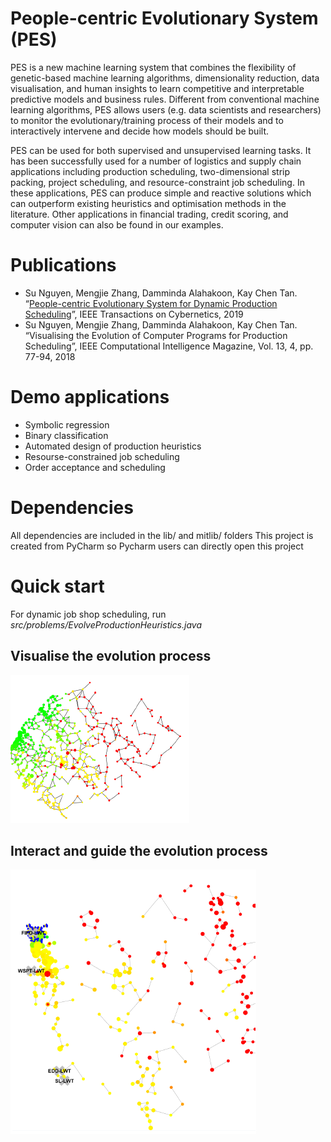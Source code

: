 # People-centric Evolutionary System (PES)

PES is a new machine learning system that combines the flexibility of genetic-based machine learning algorithms, dimensionality reduction, data visualisation, and human insights to learn competitive and interpretable predictive models and business rules. Different from conventional machine learning algorithms, PES allows users (e.g. data scientists and researchers) to monitor the evolutionary/training process of their models and to interactively intervene and decide how models should be built.

PES can be used for both supervised and unsupervised learning tasks. It has been successfully used for a number of logistics and supply chain applications including production scheduling, two-dimensional strip packing, project scheduling, and resource-constraint job scheduling. In these applications, PES can produce simple and reactive solutions which can outperform existing heuristics and optimisation methods in the literature. Other applications in financial trading, credit scoring, and computer vision can also be found in our examples.

# Publications
* Su Nguyen, Mengjie Zhang, Damminda Alahakoon, Kay Chen Tan. “[People-centric Evolutionary System for Dynamic Production Scheduling](https://github.com/nguyensu/pces/blob/master/papers/People_centric_Evolutionary_System_for_Dynamic_Production_Scheduling.pdf)”, IEEE Transactions on Cybernetics, 2019
* Su Nguyen, Mengjie Zhang, Damminda Alahakoon, Kay Chen Tan. “Visualising the Evolution of Computer Programs for Production Scheduling”, IEEE Computational Intelligence Magazine, Vol. 13, 4, pp. 77-94, 2018

# Demo applications
* Symbolic regression
* Binary classification
* Automated design of production heuristics
* Resourse-constrained job scheduling
* Order acceptance and scheduling

# Dependencies
All dependencies are included in the lib/ and mitlib/ folders
This project is created from PyCharm so Pycharm users can directly open this project

# Quick start
For dynamic job shop scheduling, run *src/problems/EvolveProductionHeuristics.java*

## Visualise the evolution process
![alt text](https://github.com/nguyensu/pces/blob/master/papers/minitor.PNG)

## Interact and guide the evolution process
![alt text](https://github.com/nguyensu/pces/blob/master/papers/interact.PNG)
